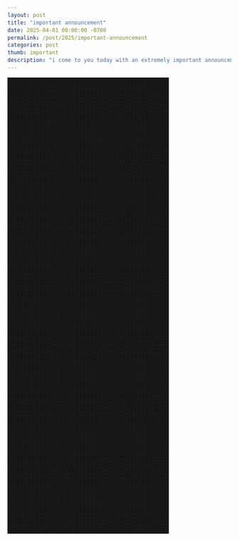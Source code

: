 ```yaml
---
layout: post
title: "important announcement"
date: 2025-04-01 00:00:00 -0700
permalink: /post/2025/important-announcement
categories: post
thumb: important
description: "i come to you today with an extremely important announcement. it's a few lines down there, so you might have to wait a second for the page to load."
---
```

![the announcement](/img/postpics/tonizoneaf.gif)
